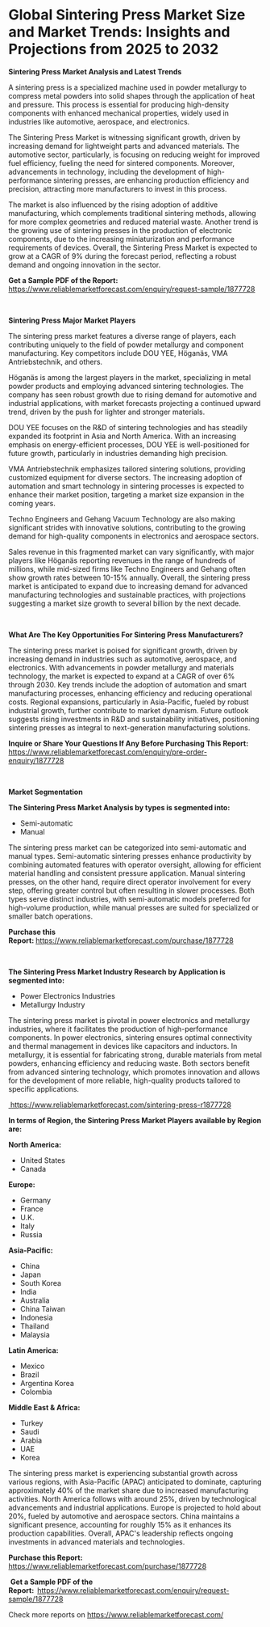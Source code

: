 <p><h1>Global Sintering Press Market Size and Market Trends: Insights and Projections from 2025 to 2032</h1></p><p><strong>Sintering Press Market Analysis and Latest Trends</strong></p>
<p><p>A sintering press is a specialized machine used in powder metallurgy to compress metal powders into solid shapes through the application of heat and pressure. This process is essential for producing high-density components with enhanced mechanical properties, widely used in industries like automotive, aerospace, and electronics. </p><p>The Sintering Press Market is witnessing significant growth, driven by increasing demand for lightweight parts and advanced materials. The automotive sector, particularly, is focusing on reducing weight for improved fuel efficiency, fueling the need for sintered components. Moreover, advancements in technology, including the development of high-performance sintering presses, are enhancing production efficiency and precision, attracting more manufacturers to invest in this process.</p><p>The market is also influenced by the rising adoption of additive manufacturing, which complements traditional sintering methods, allowing for more complex geometries and reduced material waste. Another trend is the growing use of sintering presses in the production of electronic components, due to the increasing miniaturization and performance requirements of devices. Overall, the Sintering Press Market is expected to grow at a CAGR of 9% during the forecast period, reflecting a robust demand and ongoing innovation in the sector.</p></p>
<p><strong>Get a Sample PDF of the Report:&nbsp;</strong> <a href="https://www.reliablemarketforecast.com/enquiry/request-sample/1877728?utm_campaign=3539&utm_medium=2&utm_source=Github&utm_content=ia&utm_term=11042025&utm_id=sintering-press">https://www.reliablemarketforecast.com/enquiry/request-sample/1877728</a></p>
<p>&nbsp;</p>
<p><strong>Sintering Press Major Market Players</strong></p>
<p><p>The sintering press market features a diverse range of players, each contributing uniquely to the field of powder metallurgy and component manufacturing. Key competitors include DOU YEE, Höganäs, VMA Antriebstechnik, and others.</p><p>Höganäs is among the largest players in the market, specializing in metal powder products and employing advanced sintering technologies. The company has seen robust growth due to rising demand for automotive and industrial applications, with market forecasts projecting a continued upward trend, driven by the push for lighter and stronger materials.</p><p>DOU YEE focuses on the R&D of sintering technologies and has steadily expanded its footprint in Asia and North America. With an increasing emphasis on energy-efficient processes, DOU YEE is well-positioned for future growth, particularly in industries demanding high precision.</p><p>VMA Antriebstechnik emphasizes tailored sintering solutions, providing customized equipment for diverse sectors. The increasing adoption of automation and smart technology in sintering processes is expected to enhance their market position, targeting a market size expansion in the coming years.</p><p>Techno Engineers and Gehang Vacuum Technology are also making significant strides with innovative solutions, contributing to the growing demand for high-quality components in electronics and aerospace sectors.</p><p>Sales revenue in this fragmented market can vary significantly, with major players like Höganäs reporting revenues in the range of hundreds of millions, while mid-sized firms like Techno Engineers and Gehang often show growth rates between 10-15% annually. Overall, the sintering press market is anticipated to expand due to increasing demand for advanced manufacturing technologies and sustainable practices, with projections suggesting a market size growth to several billion by the next decade.</p></p>
<p>&nbsp;</p>
<p><strong>What Are The Key Opportunities For Sintering Press Manufacturers?</strong></p>
<p><p>The sintering press market is poised for significant growth, driven by increasing demand in industries such as automotive, aerospace, and electronics. With advancements in powder metallurgy and materials technology, the market is expected to expand at a CAGR of over 6% through 2030. Key trends include the adoption of automation and smart manufacturing processes, enhancing efficiency and reducing operational costs. Regional expansions, particularly in Asia-Pacific, fueled by robust industrial growth, further contribute to market dynamism. Future outlook suggests rising investments in R&D and sustainability initiatives, positioning sintering presses as integral to next-generation manufacturing solutions.</p></p>
<p><strong>Inquire or Share Your Questions If Any Before Purchasing This Report:</strong> <a href="https://www.reliablemarketforecast.com/enquiry/pre-order-enquiry/1877728?utm_campaign=3539&utm_medium=2&utm_source=Github&utm_content=ia&utm_term=11042025&utm_id=sintering-press">https://www.reliablemarketforecast.com/enquiry/pre-order-enquiry/1877728</a></p>
<p>&nbsp;</p>
<p><strong>Market Segmentation</strong></p>
<p><strong>The Sintering Press Market Analysis by types is segmented into:</strong></p>
<p><ul><li>Semi-automatic</li><li>Manual</li></ul></p>
<p><p>The sintering press market can be categorized into semi-automatic and manual types. Semi-automatic sintering presses enhance productivity by combining automated features with operator oversight, allowing for efficient material handling and consistent pressure application. Manual sintering presses, on the other hand, require direct operator involvement for every step, offering greater control but often resulting in slower processes. Both types serve distinct industries, with semi-automatic models preferred for high-volume production, while manual presses are suited for specialized or smaller batch operations.</p></p>
<p><strong>Purchase this Report:&nbsp;</strong><a href="https://www.reliablemarketforecast.com/purchase/1877728?utm_campaign=3539&utm_medium=2&utm_source=Github&utm_content=ia&utm_term=11042025&utm_id=sintering-press">https://www.reliablemarketforecast.com/purchase/1877728</a></p>
<p>&nbsp;</p>
<p><strong>The Sintering Press Market Industry Research by Application is segmented into:</strong></p>
<p><ul><li>Power Electronics Industries</li><li>Metallurgy Industry</li></ul></p>
<p><p>The sintering press market is pivotal in power electronics and metallurgy industries, where it facilitates the production of high-performance components. In power electronics, sintering ensures optimal connectivity and thermal management in devices like capacitors and inductors. In metallurgy, it is essential for fabricating strong, durable materials from metal powders, enhancing efficiency and reducing waste. Both sectors benefit from advanced sintering technology, which promotes innovation and allows for the development of more reliable, high-quality products tailored to specific applications.</p></p>
<p><a href="https://www.reliablemarketforecast.com/sintering-press-r1877728?utm_campaign=3539&utm_medium=2&utm_source=Github&utm_content=ia&utm_term=11042025&utm_id=sintering-press">&nbsp;https://www.reliablemarketforecast.com/sintering-press-r1877728</a></p>
<p><strong>In terms of Region, the Sintering Press Market Players available by Region are:</strong></p>
<p>
    <p> <strong> North America: </strong>
        <ul>
            <li>United States</li>
            <li>Canada</li>
        </ul>
        </p> 
    <p> <strong> Europe: </strong>
        <ul>
            <li>Germany</li>
            <li>France</li>
            <li>U.K.</li>
            <li>Italy</li>
            <li>Russia</li>
        </ul>
        </p> 
    <p> <strong> Asia-Pacific: </strong>
        <ul>
            <li>China</li>
            <li>Japan</li>
            <li>South Korea</li>
            <li>India</li>
            <li>Australia</li>
            <li>China Taiwan</li>
            <li>Indonesia</li>
            <li>Thailand</li>
            <li>Malaysia</li>
        </ul>
        </p> 
    <p> <strong> Latin America: </strong>
        <ul>
            <li>Mexico</li>
            <li>Brazil</li>
            <li>Argentina Korea</li>
            <li>Colombia</li>
        </ul>
        </p> 
    <p> <strong> Middle East & Africa: </strong>
        <ul>
            <li>Turkey</li>
            <li>Saudi</li>
            <li>Arabia</li>
            <li>UAE</li>
            <li>Korea</li>
        </ul>
    </p>
    </p>
<p><p>The sintering press market is experiencing substantial growth across various regions, with Asia-Pacific (APAC) anticipated to dominate, capturing approximately 40% of the market share due to increased manufacturing activities. North America follows with around 25%, driven by technological advancements and industrial applications. Europe is projected to hold about 20%, fueled by automotive and aerospace sectors. China maintains a significant presence, accounting for roughly 15% as it enhances its production capabilities. Overall, APAC's leadership reflects ongoing investments in advanced materials and technologies.</p></p>
<p><strong>Purchase this Report: </strong><a href="https://www.reliablemarketforecast.com/purchase/1877728?utm_campaign=3539&utm_medium=2&utm_source=Github&utm_content=ia&utm_term=11042025&utm_id=sintering-press">https://www.reliablemarketforecast.com/purchase/1877728</a></p>
<p>&nbsp;<strong>Get a Sample PDF of the Report:&nbsp;&nbsp;</strong><a href="https://www.reliablemarketforecast.com/enquiry/request-sample/1877728?utm_campaign=3539&utm_medium=2&utm_source=Github&utm_content=ia&utm_term=11042025&utm_id=sintering-press">https://www.reliablemarketforecast.com/enquiry/request-sample/1877728</a></p>
<p><strong></strong></p>
<p>Check more reports on <a href="https://www.reliablemarketforecast.com/?utm_campaign=3539&utm_medium=2&utm_source=Github&utm_content=ia&utm_term=11042025&utm_id=sintering-press">https://www.reliablemarketforecast.com/</a></p>